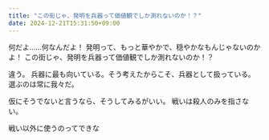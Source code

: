 ```yaml
---
title: "この街じゃ、発明を兵器って価値観でしか測れないのか！？"
date: 2024-12-21T15:31:50+09:00
---
```

何だよ……何なんだよ！
発明って、もっと華やかで、穏やかなもんじゃないのかよ！
この街じゃ、発明を兵器って価値観でしか測れないのか！？

違う。
兵器に最も向いている。そう考えたからこそ、兵器として扱っている。
選ぶのは常に我々だ。


仮にそうでないと言うなら、そうしてみるがいい。
戦いは殺人のみを指さない。


戦い以外に使うのってできな
